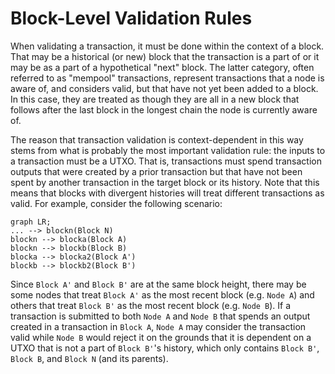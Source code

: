 # Block-Level Validation Rules

When validating a transaction, it must be done within the context of a block.  That may be a historical (or new) block that the transaction is a part of or it may be as a part of a hypothetical "next" block.  The latter category, often referred to as "mempool" transactions, represent transactions that a node is aware of, and considers valid, but that have not yet been added to a block.  In this case, they are treated as though they are all in a new block that follows after the last block in the longest chain the node is currently aware of.

The reason that transaction validation is context-dependent in this way stems from what is probably the most important validation rule: the inputs to a transaction must be a UTXO.  That is, transactions must spend transaction outputs that were created by a prior transaction but that have not been spent by another transaction in the target block or its history.  Note that this means that blocks with divergent histories will treat different transactions as valid.  For example, consider the following scenario:

```mermaid
graph LR;
... --> blockn(Block N)
blockn --> blocka(Block A)
blockn --> blockb(Block B)
blocka --> blocka2(Block A')
blockb --> blockb2(Block B')
```

Since `Block A'` and `Block B'` are at the same block height, there may be some nodes that treat `Block A'` as the most recent block (e.g. `Node A`) and others that treat `Block B'` as the most recent block (e.g. `Node B`).   If a transaction is submitted to both `Node A` and `Node B` that spends an output created in a transaction in `Block A`, `Node A` may consider the transaction valid while `Node B` would reject it on the grounds that it is dependent on a UTXO that is not a part of `Block B'`'s history, which only contains `Block B'`, `Block B`, and `Block N` (and its parents).
